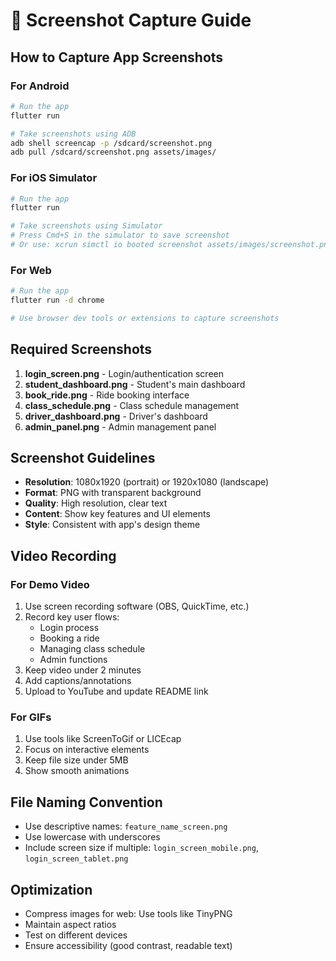 # 📸 Screenshot Capture Guide

## How to Capture App Screenshots

### For Android
```bash
# Run the app
flutter run

# Take screenshots using ADB
adb shell screencap -p /sdcard/screenshot.png
adb pull /sdcard/screenshot.png assets/images/
```

### For iOS Simulator
```bash
# Run the app
flutter run

# Take screenshots using Simulator
# Press Cmd+S in the simulator to save screenshot
# Or use: xcrun simctl io booted screenshot assets/images/screenshot.png
```

### For Web
```bash
# Run the app
flutter run -d chrome

# Use browser dev tools or extensions to capture screenshots
```

## Required Screenshots

1. **login_screen.png** - Login/authentication screen
2. **student_dashboard.png** - Student's main dashboard
3. **book_ride.png** - Ride booking interface
4. **class_schedule.png** - Class schedule management
5. **driver_dashboard.png** - Driver's dashboard
6. **admin_panel.png** - Admin management panel

## Screenshot Guidelines

- **Resolution**: 1080x1920 (portrait) or 1920x1080 (landscape)
- **Format**: PNG with transparent background
- **Quality**: High resolution, clear text
- **Content**: Show key features and UI elements
- **Style**: Consistent with app's design theme

## Video Recording

### For Demo Video
1. Use screen recording software (OBS, QuickTime, etc.)
2. Record key user flows:
   - Login process
   - Booking a ride
   - Managing class schedule
   - Admin functions
3. Keep video under 2 minutes
4. Add captions/annotations
5. Upload to YouTube and update README link

### For GIFs
1. Use tools like ScreenToGif or LICEcap
2. Focus on interactive elements
3. Keep file size under 5MB
4. Show smooth animations

## File Naming Convention
- Use descriptive names: `feature_name_screen.png`
- Use lowercase with underscores
- Include screen size if multiple: `login_screen_mobile.png`, `login_screen_tablet.png`

## Optimization
- Compress images for web: Use tools like TinyPNG
- Maintain aspect ratios
- Test on different devices
- Ensure accessibility (good contrast, readable text) 